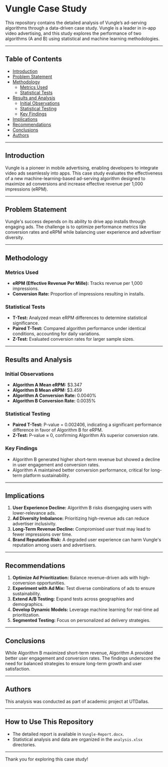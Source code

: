 # Vungle Case Study

This repository contains the detailed analysis of Vungle’s ad-serving algorithms through a data-driven case study. Vungle is a leader in in-app video advertising, and this study explores the performance of two algorithms (A and B) using statistical and machine learning methodologies.

---

## Table of Contents

- [Introduction](#introduction)
- [Problem Statement](#problem-statement)
- [Methodology](#methodology)
  - [Metrics Used](#metrics-used)
  - [Statistical Tests](#statistical-tests)
- [Results and Analysis](#results-and-analysis)
  - [Initial Observations](#initial-observations)
  - [Statistical Testing](#statistical-testing)
  - [Key Findings](#key-findings)
- [Implications](#implications)
- [Recommendations](#recommendations)
- [Conclusions](#conclusions)
- [Authors](#authors)

---

## Introduction

Vungle is a pioneer in mobile advertising, enabling developers to integrate video ads seamlessly into apps. This case study evaluates the effectiveness of a new machine-learning-based ad-serving algorithm designed to maximize ad conversions and increase effective revenue per 1,000 impressions (eRPM).

---

## Problem Statement

Vungle's success depends on its ability to drive app installs through engaging ads. The challenge is to optimize performance metrics like conversion rates and eRPM while balancing user experience and advertiser diversity.

---

## Methodology

### Metrics Used
- **eRPM (Effective Revenue Per Mille):** Tracks revenue per 1,000 impressions.
- **Conversion Rate:** Proportion of impressions resulting in installs.

### Statistical Tests
- **T-Test:** Analyzed mean eRPM differences to determine statistical significance.
- **Paired T-Test:** Compared algorithm performance under identical conditions, accounting for daily variations.
- **Z-Test:** Evaluated conversion rates for larger sample sizes.

---

## Results and Analysis

### Initial Observations
- **Algorithm A Mean eRPM:** $3.347  
- **Algorithm B Mean eRPM:** $3.459  
- **Algorithm A Conversion Rate:** 0.0040%  
- **Algorithm B Conversion Rate:** 0.0035%

### Statistical Testing
- **Paired T-Test:** P-value = 0.002406, indicating a significant performance difference in favor of Algorithm B for eRPM.
- **Z-Test:** P-value ≈ 0, confirming Algorithm A’s superior conversion rate.

### Key Findings
- Algorithm B generated higher short-term revenue but showed a decline in user engagement and conversion rates.
- Algorithm A maintained better conversion performance, critical for long-term platform sustainability.

---

## Implications

1. **User Experience Decline:** Algorithm B risks disengaging users with lower-relevance ads.  
2. **Ad Diversity Imbalance:** Prioritizing high-revenue ads can reduce advertiser inclusivity.  
3. **Long-Term Revenue Decline:** Compromised user trust may lead to fewer impressions over time.  
4. **Brand Reputation Risk:** A degraded user experience can harm Vungle's reputation among users and advertisers.

---

## Recommendations

1. **Optimize Ad Prioritization:** Balance revenue-driven ads with high-conversion opportunities.  
2. **Experiment with Ad Mix:** Test diverse combinations of ads to ensure sustainability.  
3. **Extend A/B Testing:** Expand tests across geographies and demographics.  
4. **Develop Dynamic Models:** Leverage machine learning for real-time ad prioritization.  
5. **Segmented Testing:** Focus on personalized ad delivery strategies.

---

## Conclusions

While Algorithm B maximized short-term revenue, Algorithm A provided better user engagement and conversion rates. The findings underscore the need for balanced strategies to ensure long-term growth and user satisfaction.

---

## Authors

This analysis was conducted as part of academic project at UTDallas.

---

## How to Use This Repository

- The detailed report is available in `Vungle-Report.docx`.
- Statistical analysis and data are organized in the `analysis.xlsx` directories.

---

Thank you for exploring this case study!
